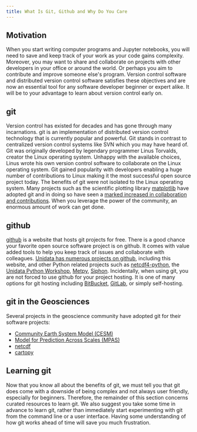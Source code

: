 ```yaml
---
title: What Is Git, Github and Why Do You Care
---
```


## Motivation

When you start writing computer programs and Jupyter notebooks, you will need to save and keep track of your work as your code gains complexity. Moreover, you may want to share and collaborate on projects with other developers in your office or around the world. Or perhaps you aim to contribute and improve someone else's program. Version control software and distributed version control software satisfies these objectives and are now an essential tool for any software developer beginner or expert alike. It will be to your advantage to learn about version control early on.

## git

Version control has existed for decades and has gone through many incarnations. git is an implementation of distributed  version control technology that is currently popular and powerful. Git stands in contrast to centralized version control systems like SVN which you may have heard of. Git was originally developed by legendary programmer Linus Torvalds, creator the Linux operating system. Unhappy with the available choices, Linus wrote his own version control software to collaborate on the Linux operating system. Git gained popularity with developers enabling a huge number of contributions to Linux making it the most successful open source project today. The benefits of git were not isolated to the Linux operating system. Many projects such as the scientific plotting library [matplotlib](http://matplotlib.org/) have adopted git and in doing so have seen a [marked increased in collaboration and contributions](https://jakevdp.github.io/blog/2012/09/20/why-python-is-the-last/). When you leverage the power of the community, an enormous amount of work can get done.

## github

[github](https://github.com/) is a website that hosts git projects for free. There is a good chance your favorite open source software project is on github. It comes with value added tools to help you keep track of issues and collaborate with colleagues. [Unidata has numerous projects on github](https://github.com/Unidata/netcdf-c), including this website, and other Python related projects such as [netcdf4-python](https://github.com/Unidata/netcdf4-python), the [Unidata Python Workshop](https://github.com/Unidata/unidata-python-workshop), [Metpy](https://github.com/metpy/MetPy), [Siphon](https://github.com/Unidata/siphon). Incidentally, when using git, you are not forced to use github for your project hosting. It is one of many options for git hosting including [BitBucket](https://bitbucket.org/), [GitLab](https://gitlab.com), or simply self-hosting.

## git in the Geosciences

Several projects in the geoscience community have adopted git for their software projects:

-   [Community Earth System Model (CESM)](https://github.com/CESM-Development)
-   [Model for Prediction Across Scales (MPAS)](https://github.com/MPAS-Dev)
-   [netcdf](https://github.com/Unidata/netcdf-c)
-   [cartopy](https://github.com/SciTools/cartopy)

## Learning git

Now that you know all about the benefits of git, we must tell you that git does come with a downside of being complex and not always user friendly, especially for beginners. Therefore, the remainder of this section concerns curated resources to learn git. We also suggest you take some time in advance to learn git, rather than immediately start experimenting with git from the command line or a user interface. Having some understanding of how git works ahead of time will save you much frustration.
